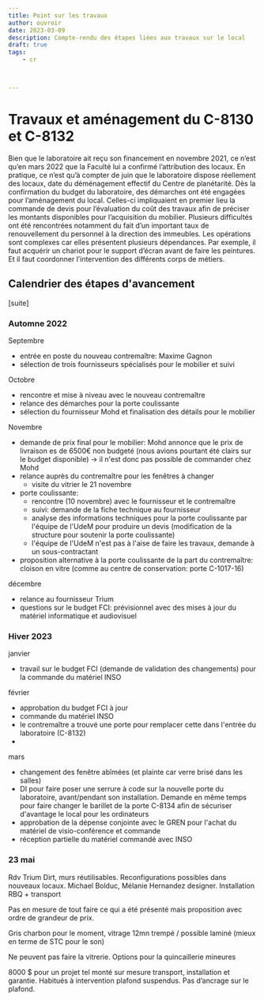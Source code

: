 ```yaml
---
title: Point sur les travaux
author: ouvroir
date: 2023-03-09
description: Compte-rendu des étapes liées aux travaux sur le local
draft: true
tags:
    - cr



---
```


# Travaux et aménagement du C-8130 et C-8132



Bien que le laboratoire ait reçu son financement en novembre 2021, ce n’est qu’en mars 2022 que la Faculté lui a confirmé l’attribution des locaux. En pratique, ce n’est qu’à compter de juin que le laboratoire dispose réellement des locaux, date du déménagement effectif du Centre de planétarité. Dès la confirmation du budget du laboratoire, des démarches ont été engagées pour l’aménagement du local. Celles-ci impliquaient en premier lieu la commande de devis pour l’évaluation du coût des travaux afin de préciser les montants disponibles pour l’acquisition du mobilier. Plusieurs difficultés ont été rencontrées notamment du fait d’un important taux de renouvellement du personnel à la direction des immeubles. Les opérations sont complexes car elles présentent plusieurs dépendances. Par exemple, il faut acquérir un chariot pour le support d’écran avant de faire les peintures. Et il faut coordonner l’intervention des différents corps de métiers.




## Calendrier des étapes d'avancement

[suite]

### Automne 2022

Septembre

- entrée en poste du nouveau contremaître: Maxime Gagnon
- sélection de trois fournisseurs spécialisés pour le mobilier et suivi

Octobre

- rencontre et mise à niveau avec le nouveau contremaître
- relance des démarches pour la porte coulissante
- sélection du fournisseur Mohd et finalisation des détails pour le mobilier

Novembre

- demande de prix final pour le mobilier: Mohd annonce que le prix de livraison es de 6500€ non budgeté (nous avions pourtant été clairs sur le budget disponible) → il n'est donc pas possible de commander chez Mohd
- relance auprès du contremaître pour les fenêtres à changer
  - visite du vitrier le 21 novembre
- porte coulissante: 
  - rencontre (10 novembre) avec le fournisseur et le contremaître
  - suivi: demande de la fiche technique au fournisseur
  - analyse des informations techniques pour la porte coulissante par l'équipe de l'UdeM pour produire un devis (modification de la structure pour soutenir la porte coulissante)
  - l'équipe de l'UdeM n'est pas à l'aise de faire les travaux, demande à un sous-contractant
- proposition alternative à la porte coulissante de la part du contremaître: cloison en vitre (comme au centre de conservation: porte C-1017-16)

décembre

- relance au fournisseur Trium
- questions sur le budget FCI: prévisionnel avec des mises à jour du matériel informatique et audiovisuel

### Hiver 2023

janvier

- travail sur le budget FCI (demande de validation des changements) pour la commande du matériel INSO

février 

- approbation du budget FCI à jour
- commande du matériel INSO
- le contremaître a trouvé une porte pour remplacer cette dans l'entrée du laboratoire (C-8132)
- 

mars

- changement des fenêtre abîmées (et plainte car verre brisé dans les salles)
- DI pour faire poser une serrure à code sur la nouvelle porte du laboratoire, avant/pendant son installation. Demande en même temps pour faire changer le barillet de la porte C-8134 afin de sécuriser d'avantage le local pour les ordinateurs
- approbation de la dépense conjointe avec le GREN pour l'achat du matériel de visio-conférence et commande
- réception partielle du matériel commandé avec INSO



### 23 mai

Rdv Trium
Dirt, murs réutilisables. Reconfigurations possibles dans nouveaux locaux.
Michael Bolduc, Mélanie Hernandez designer.
Installation RBQ + transport

Pas en mesure de tout faire ce qui a été présenté mais proposition avec ordre de grandeur de prix.

Gris charbon pour le moment, vitrage 12mn trempé / possible laminé (mieux en terme de STC pour le son)

Ne peuvent pas faire la vitrerie. 
Options pour la quincaillerie mineures

8000 $ pour un projet tel monté sur mesure transport, installation et garantie.
Habitués à intervention plafond suspendus.
Pas d’ancrage sur le plafond.
